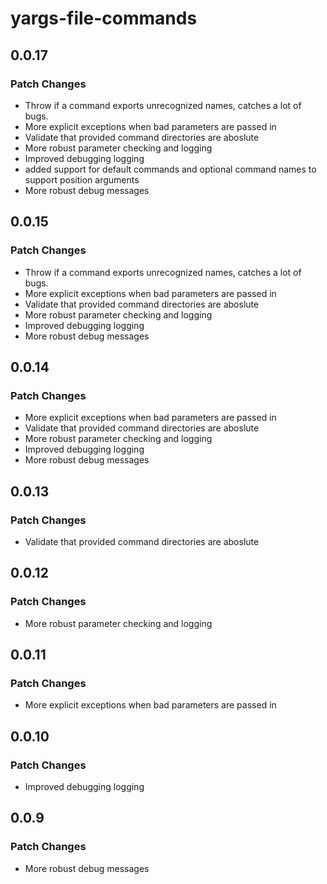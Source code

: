 # yargs-file-commands

## 0.0.17

### Patch Changes

- Throw if a command exports unrecognized names, catches a lot of bugs.
- More explicit exceptions when bad parameters are passed in
- Validate that provided command directories are aboslute
- More robust parameter checking and logging
- Improved debugging logging
- added support for default commands and optional command names to support position arguments
- More robust debug messages

## 0.0.15

### Patch Changes

- Throw if a command exports unrecognized names, catches a lot of bugs.
- More explicit exceptions when bad parameters are passed in
- Validate that provided command directories are aboslute
- More robust parameter checking and logging
- Improved debugging logging
- More robust debug messages

## 0.0.14

### Patch Changes

- More explicit exceptions when bad parameters are passed in
- Validate that provided command directories are aboslute
- More robust parameter checking and logging
- Improved debugging logging
- More robust debug messages

## 0.0.13

### Patch Changes

- Validate that provided command directories are aboslute

## 0.0.12

### Patch Changes

- More robust parameter checking and logging

## 0.0.11

### Patch Changes

- More explicit exceptions when bad parameters are passed in

## 0.0.10

### Patch Changes

- Improved debugging logging

## 0.0.9

### Patch Changes

- More robust debug messages
